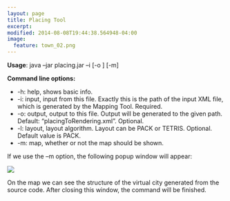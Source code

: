 ```yaml
---
layout: page
title: Placing Tool
excerpt: 
modified: 2014-08-08T19:44:38.564948-04:00
image:
  feature: town_02.png
---
```


**Usage**: java –jar placing.jar –i <inputFile> [-o <outputFile>] [-m]  

**Command line options:**  
-	-h: help, shows basic info.  
-	-i: input, input from this file. Exactly this is the path of the input XML file, which is generated by the Mapping Tool. Required.  
-	-o: output, output to this file. Output will be generated to the given path. Default: “placingToRendering.xml”. Optional.  
-	-l: layout, layout algorithm. Layout can be PACK or TETRIS. Optional. Default value is PACK.   
- -m: map, whether or not the map should be shown.  

If we use the –m option, the following popup window will appear:   

<img src="{{ site.url }}../images/placing_map_exmaple.png"/><br/>
 
On the map we can see the structure of the virtual city generated from the source code. After closing this window, the command will be finished. 

